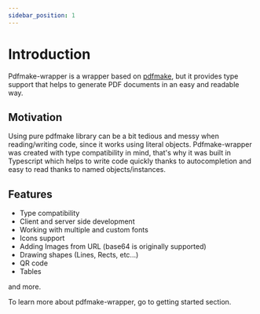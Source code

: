 ```yaml
---
sidebar_position: 1
---
```


# Introduction

Pdfmake-wrapper is a wrapper based on [pdfmake](http://pdfmake.org), but it provides type support that helps to generate PDF documents in an easy and readable way.

## Motivation

Using pure pdfmake library can be a bit tedious and messy when reading/writing code, since it works using literal objects. Pdfmake-wrapper was created with type compatibility in mind, that's why it was built in Typescript which helps to write code quickly thanks to autocompletion and easy to read thanks to named objects/instances.

## Features

- Type compatibility
- Client and server side development
- Working with multiple and custom fonts
- Icons support
- Adding Images from URL (base64 is originally supported)
- Drawing shapes (Lines, Rects, etc...)
- QR code
- Tables

and more.

To learn more about pdfmake-wrapper, go to getting started section.